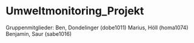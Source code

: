 # Umweltmonitoring_Projekt

Gruppenmitglieder:
Ben, Dondelinger (dobe1011)
Marius, Höll (homa1074)
Benjamin, Saur (sabe1016)
